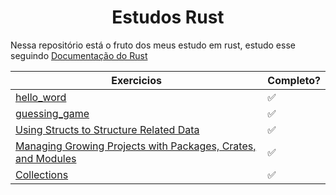 # <center>Estudos Rust</center>

Nessa repositório está o fruto dos meus estudo em rust, estudo esse seguindo [Documentação do Rust](https://doc.rust-lang.org/book)

|Exercicios | Completo?|
| --- | --- |
|[hello_word](https://doc.rust-lang.org/book/ch01-03-hello-cargo.html) | ✅ |
|[guessing_game](https://doc.rust-lang.org/book/ch02-00-guessing-game-tutorial.html) | ✅ |
|[Using Structs to Structure Related Data](https://doc.rust-lang.org/book/ch05-00-structs.html) | ✅ |
|[Managing Growing Projects with Packages, Crates, and Modules](https://doc.rust-lang.org/book/ch07-00-managing-growing-projects-with-packages-crates-and-modules.html#managing-growing-projects-with-packages-crates-and-modules) | ✅ |
|[Collections](https://doc.rust-lang.org/book/ch08-00-common-collections.html) | ✅ |
